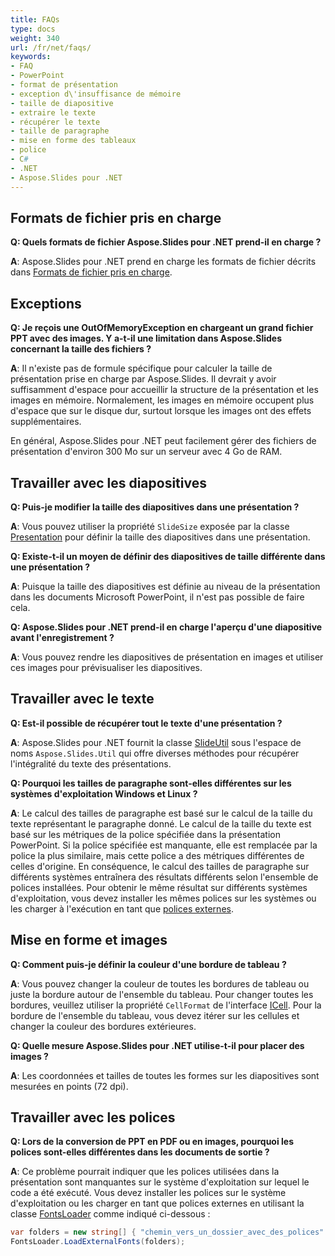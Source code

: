 ```yaml
---
title: FAQs
type: docs
weight: 340
url: /fr/net/faqs/
keywords:
- FAQ
- PowerPoint
- format de présentation
- exception d\'insuffisance de mémoire
- taille de diapositive
- extraire le texte
- récupérer le texte
- taille de paragraphe
- mise en forme des tableaux
- police
- C#
- .NET
- Aspose.Slides pour .NET
---
```


## **Formats de fichier pris en charge**

**Q: Quels formats de fichier Aspose.Slides pour .NET prend-il en charge ?**

**A**: Aspose.Slides pour .NET prend en charge les formats de fichier décrits dans [Formats de fichier pris en charge](/slides/fr/net/supported-file-formats/).

## **Exceptions**

**Q: Je reçois une OutOfMemoryException en chargeant un grand fichier PPT avec des images. Y a-t-il une limitation dans Aspose.Slides concernant la taille des fichiers ?**

**A**: Il n'existe pas de formule spécifique pour calculer la taille de présentation prise en charge par Aspose.Slides. Il devrait y avoir suffisamment d'espace pour accueillir la structure de la présentation et les images en mémoire. Normalement, les images en mémoire occupent plus d'espace que sur le disque dur, surtout lorsque les images ont des effets supplémentaires.

En général, Aspose.Slides pour .NET peut facilement gérer des fichiers de présentation d'environ 300 Mo sur un serveur avec 4 Go de RAM.

## **Travailler avec les diapositives**

**Q: Puis-je modifier la taille des diapositives dans une présentation ?**

**A**: Vous pouvez utiliser la propriété `SlideSize` exposée par la classe [Presentation](https://reference.aspose.com/slides/net/aspose.slides/presentation/) pour définir la taille des diapositives dans une présentation.

**Q: Existe-t-il un moyen de définir des diapositives de taille différente dans une présentation ?**

**A**: Puisque la taille des diapositives est définie au niveau de la présentation dans les documents Microsoft PowerPoint, il n'est pas possible de faire cela.

**Q: Aspose.Slides pour .NET prend-il en charge l'aperçu d'une diapositive avant l'enregistrement ?**

**A**: Vous pouvez rendre les diapositives de présentation en images et utiliser ces images pour prévisualiser les diapositives.

## **Travailler avec le texte**

**Q: Est-il possible de récupérer tout le texte d'une présentation ?**

**A**: Aspose.Slides pour .NET fournit la classe [SlideUtil](https://reference.aspose.com/slides/net/aspose.slides.util/slideutil/) sous l'espace de noms `Aspose.Slides.Util` qui offre diverses méthodes pour récupérer l'intégralité du texte des présentations.

**Q: Pourquoi les tailles de paragraphe sont-elles différentes sur les systèmes d'exploitation Windows et Linux ?**

**A**: Le calcul des tailles de paragraphe est basé sur le calcul de la taille du texte représentant le paragraphe donné. Le calcul de la taille du texte est basé sur les métriques de la police spécifiée dans la présentation PowerPoint. Si la police spécifiée est manquante, elle est remplacée par la police la plus similaire, mais cette police a des métriques différentes de celles d'origine. En conséquence, le calcul des tailles de paragraphe sur différents systèmes entraînera des résultats différents selon l'ensemble de polices installées. Pour obtenir le même résultat sur différents systèmes d'exploitation, vous devez installer les mêmes polices sur les systèmes ou les charger à l'exécution en tant que [polices externes](/slides/fr/net/custom-font/).

## **Mise en forme et images**

**Q: Comment puis-je définir la couleur d'une bordure de tableau ?**

**A**: Vous pouvez changer la couleur de toutes les bordures de tableau ou juste la bordure autour de l'ensemble du tableau. Pour changer toutes les bordures, veuillez utiliser la propriété `CellFormat` de l'interface [ICell](https://reference.aspose.com/slides/net/aspose.slides/icell/). Pour la bordure de l'ensemble du tableau, vous devez itérer sur les cellules et changer la couleur des bordures extérieures.

**Q: Quelle mesure Aspose.Slides pour .NET utilise-t-il pour placer des images ?**

**A**: Les coordonnées et tailles de toutes les formes sur les diapositives sont mesurées en points (72 dpi).

## **Travailler avec les polices**

**Q: Lors de la conversion de PPT en PDF ou en images, pourquoi les polices sont-elles différentes dans les documents de sortie ?**

**A**: Ce problème pourrait indiquer que les polices utilisées dans la présentation sont manquantes sur le système d'exploitation sur lequel le code a été exécuté. Vous devez installer les polices sur le système d'exploitation ou les charger en tant que polices externes en utilisant la classe [FontsLoader](https://reference.aspose.com/slides/net/aspose.slides/fontsloader/) comme indiqué ci-dessous :
```cs
var folders = new string[] { "chemin_vers_un_dossier_avec_des_polices" };
FontsLoader.LoadExternalFonts(folders);
```